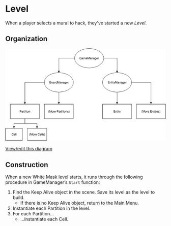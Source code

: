 # Level

When a player selects a mural to hack, they've started a new _Level_.

## Organization

![Diagram of the organization of a level](./organization.png)

[View/edit this diagram](https://drive.google.com/file/d/1al9U62D99-xpSG9BzH-doIMkg5y4Am4t/view?usp=sharing)

## Construction

When a new White Mask level starts, it runs through the following procedure in GameManager’s `Start` function:

1.  Find the Keep Alive object in the scene. Save its level as the level to build.
    -   If there is no Keep Alive object, return to the Main Menu.
1.  Instantiate each Partition in the level.
1.  For each Partition…
    -   ...instantiate each Cell.
